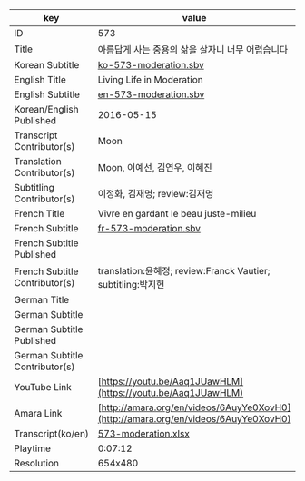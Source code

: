 |  key  |  value  |
|-------|---------|
| ID            | 573 |
| Title         | 아름답게 사는 중용의 삶을 살자니 너무 어렵습니다 |
| Korean Subtitle | [ko-573-moderation.sbv](https://github.com/jungtosociety/dharma-qna/raw/master/sub/573/ko-573-moderation.sbv) |
| English Title | Living Life in Moderation |
| English Subtitle | [en-573-moderation.sbv](https://github.com/jungtosociety/dharma-qna/raw/master/sub/573/en-573-moderation.sbv) |
| Korean/English Published     | 2016-05-15 |
| Transcript Contributor(s)   | Moon |
| Translation Contributor(s)   | Moon, 이예선, 김연우, 이혜진 |
| Subtitling Contributor(s)   | 이정화, 김재명; review:김재명 |
| French Title | Vivre en gardant le beau juste-milieu |
| French Subtitle | [fr-573-moderation.sbv](https://github.com/jungtosociety/dharma-qna/raw/master/sub/573/fr-573-moderation.sbv) |
| French Subtitle Published |  |
| French Subtitle Contributor(s) | translation:윤혜정; review:Franck Vautier; subtitling:박지현 |
| German Title |  |
| German Subtitle |  |
| German Subtitle Published |  |
| German Subtitle Contributor(s) |  |
| YouTube Link  | [https://youtu.be/Aaq1JUawHLM](https://youtu.be/Aaq1JUawHLM) |
| Amara Link    | [http://amara.org/en/videos/6AuyYe0XovH0](http://amara.org/en/videos/6AuyYe0XovH0) |
| Transcript(ko/en) | [573-moderation.xlsx](https://github.com/jungtosociety/dharma-qna/raw/master/sub/573/573-moderation.xlsx) |
| Playtime | 0:07:12 |
| Resolution | 654x480|
